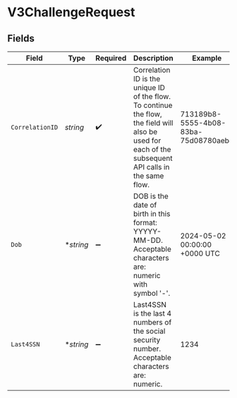 # V3ChallengeRequest


## Fields

| Field                                                                                                                                                 | Type                                                                                                                                                  | Required                                                                                                                                              | Description                                                                                                                                           | Example                                                                                                                                               |
| ----------------------------------------------------------------------------------------------------------------------------------------------------- | ----------------------------------------------------------------------------------------------------------------------------------------------------- | ----------------------------------------------------------------------------------------------------------------------------------------------------- | ----------------------------------------------------------------------------------------------------------------------------------------------------- | ----------------------------------------------------------------------------------------------------------------------------------------------------- |
| `CorrelationID`                                                                                                                                       | *string*                                                                                                                                              | :heavy_check_mark:                                                                                                                                    | Correlation ID is the unique ID of the flow. To continue the flow, the field will also be used for each of the subsequent API calls in the same flow. | 713189b8-5555-4b08-83ba-75d08780aebd                                                                                                                  |
| `Dob`                                                                                                                                                 | **string*                                                                                                                                             | :heavy_minus_sign:                                                                                                                                    | DOB is the date of birth in this format: YYYYY-MM-DD. Acceptable characters are: numeric with symbol '-'.                                             | 2024-05-02 00:00:00 +0000 UTC                                                                                                                         |
| `Last4SSN`                                                                                                                                            | **string*                                                                                                                                             | :heavy_minus_sign:                                                                                                                                    | Last4SSN is the last 4 numbers of the social security number. Acceptable characters are: numeric.                                                     | 1234                                                                                                                                                  |